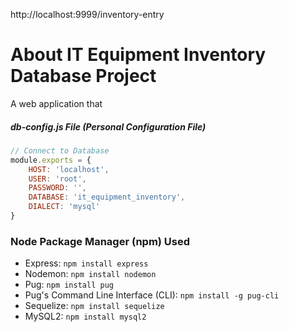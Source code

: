 http://localhost:9999/inventory-entry

# About IT Equipment Inventory Database Project 
A web application that  

##### db-config.js File (Personal Configuration File)
``` JavaScript
// Connect to Database 
module.exports = {
    HOST: 'localhost',
    USER: 'root',
    PASSWORD: '',
    DATABASE: 'it_equipment_inventory',
    DIALECT: 'mysql'
}
```

### Node Package Manager (npm) Used
* Express: `npm install express`
* Nodemon: `npm install nodemon`
* Pug: `npm install pug`
* Pug's Command Line Interface (CLI): `npm install -g pug-cli`
* Sequelize: `npm install sequelize`
* MySQL2: `npm install mysql2`